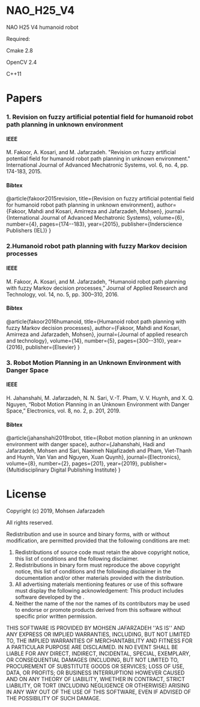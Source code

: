 # NAO_H25_V4


NAO H25 V4 humanoid robot



Required:

Cmake 2.8

OpenCV 2.4

C++11


# Papers




### 1. Revision on fuzzy artificial potential field for humanoid robot path planning in unknown environment

#### IEEE

M. Fakoor, A. Kosari, and M. Jafarzadeh. "Revision on fuzzy artificial potential field for humanoid robot path planning in unknown environment." International Journal of Advanced Mechatronic Systems, vol. 6, no. 4, pp. 174-183, 2015.

#### Bibtex

@article{fakoor2015revision,
  title={Revision on fuzzy artificial potential field for humanoid robot path planning in unknown environment},
  author={Fakoor, Mahdi and Kosari, Amirreza and Jafarzadeh, Mohsen},
  journal={International Journal of Advanced Mechatronic Systems},
  volume={6},
  number={4},
  pages={174--183},
  year={2015},
  publisher={Inderscience Publishers (IEL)}
}





### 2.Humanoid robot path planning with fuzzy Markov decision processes

#### IEEE

M. Fakoor, A. Kosari, and M. Jafarzadeh, “Humanoid robot path planning with fuzzy Markov decision processes,” Journal of Applied Research and Technology, vol. 14, no. 5, pp. 300–310, 2016.

#### Bibtex

@article{fakoor2016humanoid,
  title={Humanoid robot path planning with fuzzy Markov decision processes},
  author={Fakoor, Mahdi and Kosari, Amirreza and Jafarzadeh, Mohsen},
  journal={Journal of applied research and technology},
  volume={14},
  number={5},
  pages={300--310},
  year={2016},
  publisher={Elsevier}
}






### 3. Robot Motion Planning in an Unknown Environment with Danger Space

#### IEEE

H. Jahanshahi, M. Jafarzadeh, N. N. Sari, V.-T. Pham, V. V. Huynh, and X. Q. Nguyen, “Robot Motion Planning in an Unknown Environment with Danger Space,” Electronics, vol. 8, no. 2, p. 201, 2019.


#### Bibtex

@article{jahanshahi2019robot,
  title={Robot motion planning in an unknown environment with danger space},
  author={Jahanshahi, Hadi and Jafarzadeh, Mohsen and Sari, Naeimeh Najafizadeh and Pham, Viet-Thanh and Huynh, Van Van and Nguyen, Xuan Quynh},
  journal={Electronics},
  volume={8},
  number={2},
  pages={201},
  year={2019},
  publisher={Multidisciplinary Digital Publishing Institute}
}







# License 

Copyright (c) 2019, Mohsen Jafarzadeh

All rights reserved.

Redistribution and use in source and binary forms, with or without
modification, are permitted provided that the following conditions are met:
1. Redistributions of source code must retain the above copyright notice, this list of conditions and the following disclaimer.
2. Redistributions in binary form must reproduce the above copyright notice, this list of conditions and the following disclaimer in the documentation and/or other materials provided with the distribution.
3. All advertising materials mentioning features or use of this software must display the following acknowledgement: This product includes software developed by the <organization>.
4. Neither the name of the <organization> nor the names of its contributors may be used to endorse or promote products derived from this software without specific prior written permission.

THIS SOFTWARE IS PROVIDED BY MOHSEN JAFARZADEH ''AS IS'' AND ANY EXPRESS OR IMPLIED WARRANTIES, INCLUDING, BUT NOT LIMITED TO, THE IMPLIED WARRANTIES OF MERCHANTABILITY AND FITNESS FOR A PARTICULAR PURPOSE ARE DISCLAIMED. IN NO EVENT SHALL <COPYRIGHT HOLDER> BE LIABLE FOR ANY DIRECT, INDIRECT, INCIDENTAL, SPECIAL, EXEMPLARY, OR CONSEQUENTIAL DAMAGES (INCLUDING, BUT NOT LIMITED TO, PROCUREMENT OF SUBSTITUTE GOODS OR SERVICES; LOSS OF USE, DATA, OR PROFITS; OR BUSINESS INTERRUPTION) HOWEVER CAUSED AND ON ANY THEORY OF LIABILITY, WHETHER IN CONTRACT, STRICT LIABILITY, OR TORT (INCLUDING NEGLIGENCE OR OTHERWISE) ARISING IN ANY WAY OUT OF THE USE OF THIS SOFTWARE, EVEN IF ADVISED OF THE POSSIBILITY OF SUCH DAMAGE.


